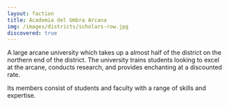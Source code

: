 ```yaml
---
layout: faction
title: Academia del Umbra Arcana
img: /images/districts/scholars-row.jpg
discovered: true
---
```

A large arcane university which takes up a almost half of the district on the northern end of the district. The university trains students looking to excel at the arcane, conducts research, and provides enchanting at a discounted rate.

Its members consist of students and faculty with a range of skills and expertise.